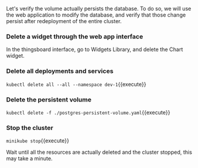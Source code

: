 Let's verify the volume actually persists the database.
To do so, we will use the web application to modify the database, and verify that those change persist after redeployment of the entire cluster.

### Delete a widget through the web app interface

In the thingsboard interface, go to Widgets Library, and delete the Chart widget.

### Delete all deployments and services

`kubectl delete all --all --namespace dev-1`{{execute}}

### Delete the persistent volume

`kubectl delete -f ./postgres-persistent-volume.yaml`{{execute}}

### Stop the cluster

`minikube stop`{{execute}}

Wait until all the resources are actually deleted and the cluster stopped, this may take a minute.
